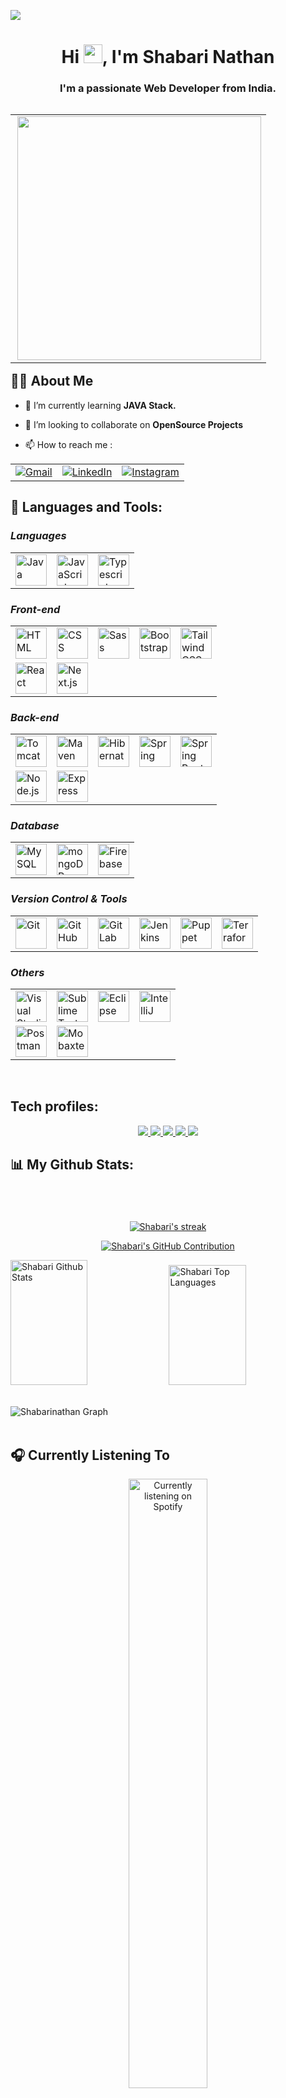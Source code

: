 
<kbd><a href="https://github.com/Shabari02" target="_blank"> <img src="https://user-images.githubusercontent.com/83392438/176866853-ca910013-f924-4ba2-b97f-d0ed186828f1.png"/> </a> </kbd> 
 <!-- <kbd><a href="https://github.com/Shabari02" target="_blank"> <img src="https://user-images.githubusercontent.com/74038190/213910845-af37a709-8995-40d6-be59-724526e3c3d7.gif"/> </a> </kbd> -->
<h1 align="center">Hi <img src="https://raw.githubusercontent.com/MartinHeinz/MartinHeinz/master/wave.gif" width="30px">, I'm Shabari Nathan</h1>
<h3 align="center">I'm a passionate Web Developer from India.</h3>

<table align="right"><tr><td>
<img align="right"  src="https://c.tenor.com/zyh9YnJR5P8AAAAC/shintaro-kisaragi-anime-boy.gif" width=390px >
</td></tr></table>

## 🙋‍♂️ About Me

<!-- - 🔭 I’m currently working on **[Covid-19 Tracker](https://covid-19-tracker-e4bda.web.app/)** -->

- 🌱 I’m currently learning **JAVA Stack.**

- 👯 I’m looking to collaborate on **OpenSource Projects**

<!-- - 👨‍💻 All of my projects are available at **[My Portfolio](https://subhamraoniar.com)** -->


- 📫 How to reach me :

<div align="center">
	<table>
		<tr>
			<td><a href="mailto:lkshabari02@gmail.com" target="_blank">
  <img src="https://skillicons.dev/icons?i=gmail" alt="Gmail" />
</a></td>
			<td><a href="https://www.linkedin.com/in/shabari-nathan-9237aa20b" target="_blank">
  <img src="https://skillicons.dev/icons?i=linkedin" alt="LinkedIn" />
</a></td>
			<td><a href="https://www.instagram.com/codingstuff_" target="_blank">
  <img src="https://skillicons.dev/icons?i=instagram" alt="Instagram" />
</a></td>
		</tr>
	</table>
</div>




## 🚀 Languages and Tools:

### ***Languages***
<div>
	<table>
		<tr>
			<td><img width="50" src="https://skillicons.dev/icons?i=java" alt="Java" title="Java"/></td>
			<td><img width="50" src="https://skillicons.dev/icons?i=javascript" alt="JavaScript" title="JavaScript"/></td>
			<td><img width="50" src="https://skillicons.dev/icons?i=typescript" alt="Typescript" title="Typescript"/></td>
<!-- 			<td><img width="50" src="https://skillicons.dev/icons?i=cs" alt="csharp" title="csharp"/></td>
			<td><img width="50" src="https://skillicons.dev/icons?i=python" alt="Python" title="Python"/></td>
			<td><img width="50" src="https://skillicons.dev/icons?i=go" alt="Go" title="Go"/></td>
			<td><img width="50" src="https://skillicons.dev/icons?i=rust" alt="Rust" title="Rust"/></td> -->
		</tr>
	</table>
</div>


### ***Front-end***
<div >
	<table>
		<tr>
			<td><img width="50" src="https://skillicons.dev/icons?i=html" alt="HTML" title="HTML"/></td>
			<td><img width="50" src="https://skillicons.dev/icons?i=css" alt="CSS" title="CSS"/></td>
			<td><img width="50" src="https://skillicons.dev/icons?i=sass" alt="Sass" title="Sass"/></td>
			<td><img width="50" src="https://skillicons.dev/icons?i=bootstrap" alt="Bootstrap" title="Bootstrap"/></td>
			<td><img width="50" src="https://skillicons.dev/icons?i=tailwindcss" alt="Tailwind CSS" title="Tailwind CSS"/></td>
		</tr>
		<tr>
<!-- 			<td><img width="50" src="https://skillicons.dev/icons?i=jquery" alt="Jquery" title="Jquery"/></td> -->
			<td><img width="50" src="https://skillicons.dev/icons?i=react" alt="React" title="React"/></td>
<!-- 			<td><img width="50" src="https://user-images.githubusercontent.com/25181517/183890595-779a7e64-3f43-4634-bad2-eceef4e80268.png" alt="Angular" title="Angular"/></td> -->
<!-- 			<td><img width="50" src="https://user-images.githubusercontent.com/25181517/117448124-a2da9800-af3e-11eb-85d2-bd1b69b65603.png" alt="Vue.js" title="Vue.js"/></td> -->
			<td><img width="50" src="https://skillicons.dev/icons?i=nextjs" alt="Next.js" title="Next.js"/></td>
<!-- 			<td><img width="50" src="https://github.com/marwin1991/profile-technology-icons/assets/136815194/e56b5093-2f58-40cc-b194-5bdde41077b5" alt="Svelte" title="Svelte"/></td>
			<td><img width="50" src="https://github.com/marwin1991/profile-technology-icons/assets/136815194/ebd92b15-970a-45b8-8c4c-0ecf69b17cdc" alt="Nuxt.js" title="Nuxt.js"/></td> -->
		</tr>
	</table>
</div>


### ***Back-end***
<div >
	<table>
		<tr>
			<td><img width="50" src="https://user-images.githubusercontent.com/25181517/183894676-137319b5-1364-4b6a-ba4f-e9fc94ddc4aa.png" alt="Tomcat" title="Tomcat"/></td>
			<td><img width="50" src="https://skillicons.dev/icons?i=maven" alt="Maven" title="Maven"/></td> 
			<td><img width="50" src="https://skillicons.dev/icons?i=hibernate" alt="Hibernate" title="Hibernate"/></td> 
   			<td><img width="50" src="https://user-images.githubusercontent.com/25181517/117201470-f6d56780-adec-11eb-8f7c-e70e376cfd07.png" alt="Spring" title="Spring"/></td>
 			<td><img width="50" src="https://user-images.githubusercontent.com/25181517/183891303-41f257f8-6b3d-487c-aa56-c497b880d0fb.png" alt="Spring Boot" title="Spring Boot"/></td> 
		</tr>
		<tr>
  			<td><img width="50" src="https://skillicons.dev/icons?i=nodejs" alt="Node.js" title="Node.js"/></td>
			<td><img width="50" src="https://skillicons.dev/icons?i=express" alt="Express" title="Express"/></td>
		<!--	<td><img width="50" src="https://user-images.githubusercontent.com/25181517/192107858-fe19f043-c502-4009-8c47-476fc89718ad.png" alt="REST" title="REST"/></td>
   			<td><img width="50" src="https://user-images.githubusercontent.com/25181517/192107856-aa92c8b1-b615-47c3-9141-ed0d29a90239.png" alt="GraphQL" title="GraphQL"/></td>
			<td><img width="50" src="https://user-images.githubusercontent.com/25181517/192107860-9a9f0894-0e34-4ab3-964d-6297ee4c00e9.png" alt="SOAP" title="SOAP"/></td>
			<td><img width="50" src="https://user-images.githubusercontent.com/25181517/186711335-a3729606-5a78-4496-9a36-06efcc74f800.png" alt="Swagger" title="Swagger"/></td> -->
		</tr>
	</table>
</div>


### ***Database***
<div >
	<table>
		<tr>
     			<td><img width="50" src="https://skillicons.dev/icons?i=mysql" alt="MySQL" title="MySQL"/></td>
			<td><img width="50" src="https://skillicons.dev/icons?i=mongodb" alt="mongoDB" title="mongoDB"/></td>
<!-- 			<td><img width="50" src="https://user-images.githubusercontent.com/25181517/117208740-bfb78400-adf5-11eb-97bb-09072b6bedfc.png" alt="PostgreSQL" title="PostgreSQL"/></td> -->
                        <td><img width="50" src="https://user-images.githubusercontent.com/25181517/189716855-2c69ca7a-5149-4647-936d-780610911353.png" alt="Firebase" title="Firebase"/></td>
<!-- 			<td><img width="50" src="https://user-images.githubusercontent.com/25181517/182884894-d3fa6ee0-f2b4-4960-9961-64740f533f2a.png" alt="redis" title="redis"/></td>
			<td><img width="50" src="https://user-images.githubusercontent.com/25181517/183893668-d45b89f9-bd9f-4143-b61a-7db9ac6bbd5e.png" alt="Cassandra" title="Cassandra"/></td> -->
<!--                         <td><img width="50" src="https://skillicons.dev/icons?i=supabase" alt="Supabase" title="Supabase"/></td> -->
		</tr>
	</table>
</div>


### ***Version Control & Tools***
<div >
	<table>
		<tr>
			<td><img width="50" src="https://skillicons.dev/icons?i=git" alt="Git" title="Git"/></td>
			<td><img width="50" src="https://skillicons.dev/icons?i=github" alt="GitHub" title="GitHub"/></td>
			<td><img width="50" src="https://user-images.githubusercontent.com/25181517/192108376-c675d39b-90f6-4073-bde6-5a9291644657.png" alt="GitLab" title="GitLab"/></td>
			<td><img width="50" src="https://skillicons.dev/icons?i=jenkins" alt="Jenkins" title="Jenkins"/></td>
			<td><img width="50" src="https://cdn.icon-icons.com/icons2/2699/PNG/512/puppet_logo_icon_168887.png" alt="Puppet" title="Puppet"/></td>
			<td><img width="50" src="https://skillicons.dev/icons?i=terraform" alt="Terraform" title="Terraform"/></td> 
		</tr>
	</table>
</div>

### ***Others***
<div >
	<table>
		<tr>
			<td><img width="50" src="https://user-images.githubusercontent.com/25181517/192108891-d86b6220-e232-423a-bf5f-90903e6887c3.png" alt="Visual Studio Code" title="Visual Studio Code"/>
			<td><img width="50" src="https://user-images.githubusercontent.com/25181517/190887576-6653f877-8439-4521-82f3-403086ead892.png" alt="Sublime Text" title="Sublime Text"/></td>
			<td><img width="50" src="https://user-images.githubusercontent.com/25181517/192108892-6e9b5cdf-4e35-4a70-ad9a-801a93a07c1c.png" alt="Eclipse" title="Eclipse"/></td>
 			<td><img width="50" src="https://user-images.githubusercontent.com/25181517/192108890-200809d1-439c-4e23-90d3-b090cf9a4eea.png" alt="IntelliJ" title="IntelliJ"/></td> 	
<!-- 			<td><img width="50" src="https://skillicons.dev/icons?i=linux" alt="Linux" title="Linux"/></td> -->
		</tr>
		<tr>
<!--			<td><img width="50" src="https://skillicons.dev/icons?i=linux" alt="Linux" title="Linux"/></td>
			<td><img width="50" src="https://skillicons.dev/icons?i=vim" alt="Vim" title="Vim"/></td> -->
			<td><img width="50" src="https://skillicons.dev/icons?i=postman" alt="Postman" title="Postman"/></td>
			<td><img width="50" src="https://media.imgcdn.org/repo/2023/03/mobaxterm/MobaXterm-Logo.png" alt="Mobaxterm" title="Mobaxterm"/></td>
		</tr>
	</table>
</div>


<br/>

## Tech profiles:

<p align="center"> 
	<a href="https://gitlab.com/Shabari02" target="_blank"> <img src="https://img.shields.io/badge/Gitlab-Profile-orange?style=for-the-badge&logo=gitlab"/> </a>
    <a href="https://www.hackerrank.com/Shabari02" target="_blank"> <img src="https://img.shields.io/badge/Hackerrank-Profile-green?style=for-the-badge&logo=hackerrank"/> </a>
 <a href="https://leetcode.com/Shabari02/" target="_blank"> <img src="https://img.shields.io/badge/Leetcode-Profile-yellow?style=for-the-badge&logo=leetcode"/> </a>
    <a href="https://cssbattle.dev/player/lXsj5gKqHnZdpV1Wc8gNvVd2g8E2" target="_blank"> <img src="https://img.shields.io/badge/Cssbattle-Profile-B25068?style=for-the-badge&logo=Cssbattle"/> </a>
<!--     <a href="https://www.frontendmentor.io/profile/Shabari02" target="_blank"> <img src="https://img.shields.io/badge/Frontendmentor-Profile-blue?style=for-the-badge&logo=frontendmentor"/> </a>
     <a href="https://www.freecodecamp.org/shabari02" target="_blank"> <img src="https://img.shields.io/badge/Freecodecamp-Profile-ff69b4?style=for-the-badge&logo=freecodecamp"/> </a>
      <a href="https://codepen.io/Shabari02" target="_blank"> <img src="https://img.shields.io/badge/Codepen-Profile-1B1A17?style=for-the-badge&logo=codepen"/> </a> -->
<!--      <a href="https://www.codewars.com/users/Shabari02" target="_blank"> <img src="https://img.shields.io/badge/Codewars-Profile-D1512D?style=for-the-badge&logo=codewars"/> </a> -->
<!--      <a href="https://www.sololearn.com/profile/21139361" target="_blank"> <img src="https://img.shields.io/badge/Sololearn-Profile-E2DCC8?style=for-the-badge&logo=sololearn"/> </a> -->
     <a href="https://monkeytype.com/profile/Shabari02" target="_blank"> <img src="https://img.shields.io/badge/Monkeytype-Profile-blue?style=for-the-badge&logo=monkeytype"/> </a>
 </p>

 ## 📊 My Github Stats:

<p align="center" style="margin-top:70px; ">
    <a href="https://github.com/Shabari02/github-readme-streak-stats">
        <img title="🔥 Get streak stats for your profile at git.io/streak-stats" alt="Shabari's streak" src="https://github-readme-streak-stats.herokuapp.com/?user=Shabari02&theme=radical&border=7F3FBF&background=0D1117"/>
    </a>
</p>

<p align="center">
  <a href="https://github.com/Shabari02">
    <img src="https://github-profile-summary-cards.vercel.app/api/cards/profile-details?username=Shabari02&theme=radical" alt="Shabari's GitHub Contribution"/>
  </a>
</p>




<a> 
    <a href="https://github.com/Shabari02"><img alt="Shabari Github Stats" src="https://denvercoder1-github-readme-stats.vercel.app/api?username=Shabari02&show_icons=true&count_private=true&theme=react&border_color=7F3FBF&bg_color=0D1117&title_color=F85D7F&icon_color=F8D866" height="200px" width="49.5%"/></a>
  <a href="https://github.com/shabari02"><img alt="Shabari Top Languages" src="https://denvercoder1-github-readme-stats.vercel.app/api/top-langs/?username=Shabari02&langs_count=8&layout=compact&theme=react&border_color=7F3FBF&bg_color=0D1117&title_color=F85D7F&icon_color=F8D866" height="192px" width="49.5%"/></a>
  <br/>
</a>

<br/>

![Shabarinathan Graph](https://github-readme-activity-graph.vercel.app/graph?username=Shabari02&custom_title=Shabari%20Nathan%20GitHub%20Activity%20Graph&bg_color=0D1117&color=7F3FBF&line=7F3FBF&point=7F3FBF&area_color=FFFFFF&title_color=FFFFFF&area=true)
<br/>
<br/>

## 🎧 Currently Listening To

<div style="text-align: center;" align="center">
	  <a href="https://spotify-github-profile.vercel.app/api/view?uid=314a36nhz3pqsn3pviqjwfdkwd5i&redirect=true" target="_blank">
    <img src="https://spotify-github-profile.vercel.app/api/view?uid=314a36nhz3pqsn3pviqjwfdkwd5i&cover_image=false&theme=default&show_offline=true&background_color=121212&interchange=true&bar_color=53b14f&bar_color_cover=false" alt="Currently listening on Spotify" style="display: block; margin: 0 auto; width: 50%;">
  </a>
</div>

## ❤ Views and Followers
<a href="https://github.com/Meghna-DAS/github-profile-views-counter">
    <img src="https://komarev.com/ghpvc/?username=Shabari02">
</a>
<a href="https://github.com/Shabari02?tab=followers"><img src="https://img.shields.io/github/followers/Shabari02?label=Followers&style=social" alt="GitHub Badge"></a>
<a href="https://www.freecodecamp.org/shabari02"><img alt="freeCodeCamp points" src="https://img.shields.io/freecodecamp/points/shabari02?label=FreeCodeCamp%20"></a>

### ✍️ Random Dev Quote
![](https://quotes-github-readme.vercel.app/api?type=horizontal&theme=merko)
